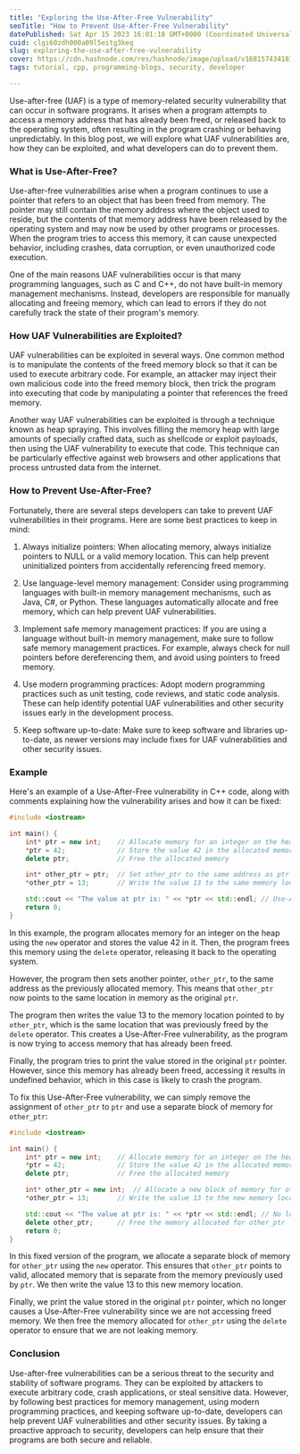 ```yaml
---
title: "Exploring the Use-After-Free Vulnerability"
seoTitle: "How to Prevent Use-After-Free Vulnerability"
datePublished: Sat Apr 15 2023 16:01:18 GMT+0000 (Coordinated Universal Time)
cuid: clgi60zdh000a09l5eitg3keq
slug: exploring-the-use-after-free-vulnerability
cover: https://cdn.hashnode.com/res/hashnode/image/upload/v1681574341814/258deb0a-3cb0-44fd-855f-9b9e416d24bb.png
tags: tutorial, cpp, programming-blogs, security, developer

---
```


Use-after-free (UAF) is a type of memory-related security vulnerability that can occur in software programs. It arises when a program attempts to access a memory address that has already been freed, or released back to the operating system, often resulting in the program crashing or behaving unpredictably. In this blog post, we will explore what UAF vulnerabilities are, how they can be exploited, and what developers can do to prevent them.

### What is Use-After-Free?

Use-after-free vulnerabilities arise when a program continues to use a pointer that refers to an object that has been freed from memory. The pointer may still contain the memory address where the object used to reside, but the contents of that memory address have been released by the operating system and may now be used by other programs or processes. When the program tries to access this memory, it can cause unexpected behavior, including crashes, data corruption, or even unauthorized code execution.

One of the main reasons UAF vulnerabilities occur is that many programming languages, such as C and C++, do not have built-in memory management mechanisms. Instead, developers are responsible for manually allocating and freeing memory, which can lead to errors if they do not carefully track the state of their program's memory.

### How UAF Vulnerabilities are Exploited?

UAF vulnerabilities can be exploited in several ways. One common method is to manipulate the contents of the freed memory block so that it can be used to execute arbitrary code. For example, an attacker may inject their own malicious code into the freed memory block, then trick the program into executing that code by manipulating a pointer that references the freed memory.

Another way UAF vulnerabilities can be exploited is through a technique known as heap spraying. This involves filling the memory heap with large amounts of specially crafted data, such as shellcode or exploit payloads, then using the UAF vulnerability to execute that code. This technique can be particularly effective against web browsers and other applications that process untrusted data from the internet.

### How to Prevent Use-After-Free?

Fortunately, there are several steps developers can take to prevent UAF vulnerabilities in their programs. Here are some best practices to keep in mind:

1. Always initialize pointers: When allocating memory, always initialize pointers to NULL or a valid memory location. This can help prevent uninitialized pointers from accidentally referencing freed memory.
    
2. Use language-level memory management: Consider using programming languages with built-in memory management mechanisms, such as Java, C#, or Python. These languages automatically allocate and free memory, which can help prevent UAF vulnerabilities.
    
3. Implement safe memory management practices: If you are using a language without built-in memory management, make sure to follow safe memory management practices. For example, always check for null pointers before dereferencing them, and avoid using pointers to freed memory.
    
4. Use modern programming practices: Adopt modern programming practices such as unit testing, code reviews, and static code analysis. These can help identify potential UAF vulnerabilities and other security issues early in the development process.
    
5. Keep software up-to-date: Make sure to keep software and libraries up-to-date, as newer versions may include fixes for UAF vulnerabilities and other security issues.
    

### Example

Here's an example of a Use-After-Free vulnerability in C++ code, along with comments explaining how the vulnerability arises and how it can be fixed:

```cpp
#include <iostream>

int main() {
    int* ptr = new int;    // Allocate memory for an integer on the heap
    *ptr = 42;             // Store the value 42 in the allocated memory
    delete ptr;            // Free the allocated memory

    int* other_ptr = ptr;  // Set other_ptr to the same address as ptr
    *other_ptr = 13;       // Write the value 13 to the same memory location as ptr

    std::cout << "The value at ptr is: " << *ptr << std::endl; // Use-After-Free vulnerability!
    return 0;
}
```

In this example, the program allocates memory for an integer on the heap using the `new` operator and stores the value 42 in it. Then, the program frees this memory using the `delete` operator, releasing it back to the operating system.

However, the program then sets another pointer, `other_ptr`, to the same address as the previously allocated memory. This means that `other_ptr` now points to the same location in memory as the original `ptr`.

The program then writes the value 13 to the memory location pointed to by `other_ptr`, which is the same location that was previously freed by the `delete` operator. This creates a Use-After-Free vulnerability, as the program is now trying to access memory that has already been freed.

Finally, the program tries to print the value stored in the original `ptr` pointer. However, since this memory has already been freed, accessing it results in undefined behavior, which in this case is likely to crash the program.

To fix this Use-After-Free vulnerability, we can simply remove the assignment of `other_ptr` to `ptr` and use a separate block of memory for `other_ptr`:

```cpp
#include <iostream>

int main() {
    int* ptr = new int;    // Allocate memory for an integer on the heap
    *ptr = 42;             // Store the value 42 in the allocated memory
    delete ptr;            // Free the allocated memory

    int* other_ptr = new int;  // Allocate a new block of memory for other_ptr
    *other_ptr = 13;       // Write the value 13 to the new memory location

    std::cout << "The value at ptr is: " << *ptr << std::endl; // No longer a Use-After-Free vulnerability
    delete other_ptr;      // Free the memory allocated for other_ptr
    return 0;
}
```

In this fixed version of the program, we allocate a separate block of memory for `other_ptr` using the `new` operator. This ensures that `other_ptr` points to valid, allocated memory that is separate from the memory previously used by `ptr`. We then write the value 13 to this new memory location.

Finally, we print the value stored in the original `ptr` pointer, which no longer causes a Use-After-Free vulnerability since we are not accessing freed memory. We then free the memory allocated for `other_ptr` using the `delete` operator to ensure that we are not leaking memory.

### Conclusion

Use-after-free vulnerabilities can be a serious threat to the security and stability of software programs. They can be exploited by attackers to execute arbitrary code, crash applications, or steal sensitive data. However, by following best practices for memory management, using modern programming practices, and keeping software up-to-date, developers can help prevent UAF vulnerabilities and other security issues. By taking a proactive approach to security, developers can help ensure that their programs are both secure and reliable.